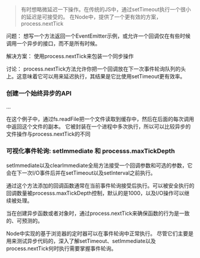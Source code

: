 > 有时想略微延迟一下操作。在传统的JS中，通过setTimeout执行一个很小的延迟是可接受的。
> 在Node中，提供了一个更有效的方案，process.nextTick

问题：
想写一个方法返回一个EventEmitter示例，或允许一个回调仅在有些时候调用一个异步的接口，而不是所有时候。

解决方案：
使用process.nextTick来包装一个同步操作

讨论：
process.nextTick方法允许你把一个回调放在下一次事件轮询队列的头上。这意味着它可以用来延迟执行，其结果是它比使用setTimeout更有效率。


### 创建一个始终异步的API

... 

在这个例子中，通过fs.readFile把一个文件读取到缓存中，然后在后面的每次调用中返回这个文件的副本。
它被封装在一个进程中多次执行，所以可以比较异步的文件操作与process.nextTick的不同


### 可视化事件轮询: setImmediate 和 processs.maxTickDepth

setImmediate以及clearImmediate全局方法接受一个回调参数和可选的参数，它会在下一次I/O事件后并在setTimeout以及setInterval之前执行。

通过这个方法添加的回调函数通常在当前事件轮询接受后执行。可以被安全执行的回调数量被processs.maxTickDepth控制，默认的是1000，以及I/O操作可以继续被处理。

当在创建异步函数或者对象时，通过process.nextTick来确保函数的行为是一致的、可预测的。

Node中实现的基于浏览器的定时器可以在事件轮询中正常执行。
尽管它们主要是用来测试异步代码的，深入了解setTimeout、setImmediate以及process.nextTick何时执行需要掌握事件轮询。
